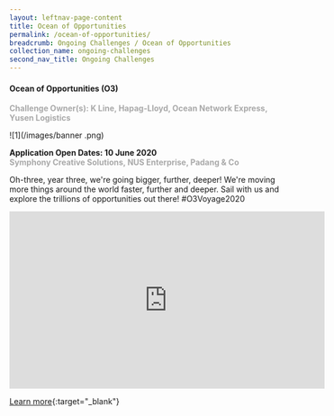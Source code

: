 ```yaml
---
layout: leftnav-page-content
title: Ocean of Opportunities
permalink: /ocean-of-opportunities/
breadcrumb: Ongoing Challenges / Ocean of Opportunities
collection_name: ongoing-challenges
second_nav_title: Ongoing Challenges
---
```

#### Ocean of Opportunities (O3)<br>

<font color="#a9a9a9"><b>Challenge Owner(s): K Line, Hapag-Lloyd, Ocean Network Express, Yusen Logistics</b></font>

![1](/images/banner .png)

**Application Open Dates: 10 June 2020**<br>
<font color="#a9a9a9"><b>Symphony Creative Solutions, NUS Enterprise, Padang & Co</b></font>

Oh-three, year three, we're going bigger, further, deeper! We're moving more things around the world faster, further and deeper. Sail with us and explore the trillions of opportunities out there! 
#O3Voyage2020

<div class="bp-youtube">
  <iframe width="560" height="315" src="https://www.youtube.com/embed/PJ4mutGAxds" frameborder="0" allow="accelerometer; autoplay; encrypted-media; gyroscope; picture-in-picture" allowfullscreen></iframe>
</div>

[Learn more](http://www.ooo.sg){:target="_blank"}
